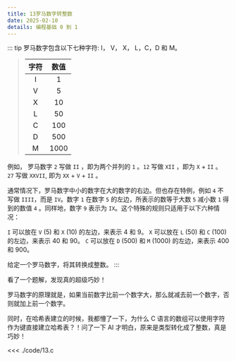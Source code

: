 ```yaml
---
title: 13罗马数字转整数
date: 2025-02-10
details: 编程基础 0 到 1
---
```


::: tip
罗马数字包含以下七种字符: I， V， X， L，C，D 和 M。

> 字符     |     数值
> :---:|:---:
> I      |       1
> V      |       5
> X      |       10
> L      |       50
> C      |       100
> D      |       500
> M      |       1000

例如， 罗马数字 `2` 写做 `II` ，即为两个并列的 `1` 。`12` 写做 `XII` ，即为 `X` + `II` 。 `27` 写做  `XXVII`, 即为 `XX` + `V` + `II` 。

通常情况下，罗马数字中小的数字在大的数字的右边。但也存在特例，例如 `4` 不写做 `IIII`，而是 `IV`。数字 `1` 在数字 `5` 的左边，所表示的数等于大数 `5` 减小数 `1` 得到的数值 `4` 。同样地，数字 `9` 表示为 `IX`。这个特殊的规则只适用于以下六种情况：

`I` 可以放在 `V` (5) 和 `X` (10) 的左边，来表示 4 和 9。
`X` 可以放在 `L` (50) 和 `C` (100) 的左边，来表示 40 和 90。
`C` 可以放在 `D` (500) 和 `M` (1000) 的左边，来表示 400 和 900。

给定一个罗马数字，将其转换成整数。
:::

看了一个题解，发现真的超级巧妙！

罗马数字的原理就是，如果当前数字比前一个数字大，那么就减去前一个数字，否则就加上前一个数字。

同时，在哈希表建立的时候，我都懵了一下，为什么 C 语言的数组可以使用字符作为键直接建立哈希表？！问了一下 AI 才明白，原来是类型转化成了整数，真是巧妙！

<<< ./code/13.c
